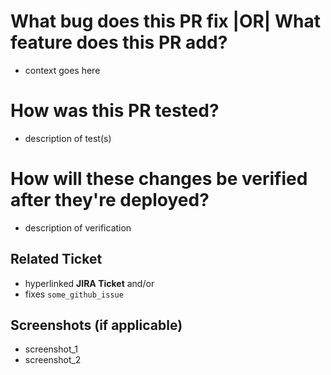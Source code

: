 # What bug does this PR fix |OR| What feature does this PR add?
- context goes here

# How was this PR tested?
- description of test(s)

# How will these changes be verified after they're deployed?
- description of verification

## Related Ticket
- hyperlinked **JIRA Ticket** and/or
- fixes `some_github_issue`

## Screenshots (if applicable)
- screenshot_1
- screenshot_2
